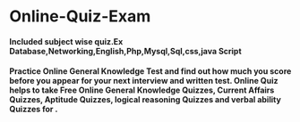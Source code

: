 # Online-Quiz-Exam
#### Included subject wise quiz.Ex Database,Networking,English,Php,Mysql,Sql,css,java Script
#### Practice Online General Knowledge Test and find out how much you score before you appear for your next interview and written test. Online Quiz helps to take Free Online General Knowledge Quizzes, Current Affairs Quizzes, Aptitude Quizzes, logical reasoning Quizzes and verbal ability Quizzes for .
